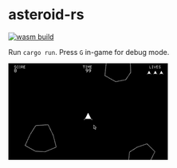 # asteroid-rs

[![wasm build](https://github.com/caengen/asteroid-rs/actions/workflows/rust.yml/badge.svg)](https://github.com/caengen/asteroid-rs/actions/workflows/rust.yml)

Run `cargo run`. Press `G` in-game for debug mode.

![Demo](https://github.com/caengen/asteroid-rs/blob/master/demo/demo.gif)

